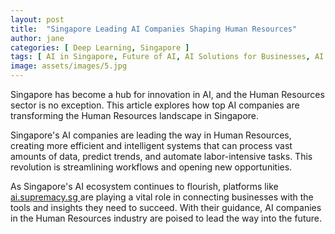 ```yaml
---
layout: post
title:  "Singapore Leading AI Companies Shaping Human Resources"
author: jane
categories: [ Deep Learning, Singapore ]
tags: [ AI in Singapore, Future of AI, AI Solutions for Businesses, AI Companies, featured ]
image: assets/images/5.jpg
---
```


Singapore has become a hub for innovation in AI, and the Human Resources sector is no exception. This article explores how top AI companies are transforming the Human Resources landscape in Singapore.

Singapore's AI companies are leading the way in Human Resources, creating more efficient and intelligent systems that can process vast amounts of data, predict trends, and automate labor-intensive tasks. This revolution is streamlining workflows and opening new opportunities.

As Singapore's AI ecosystem continues to flourish, platforms like <a href="https://ai.supremacy.sg" target="_blank"> ai.supremacy.sg </a> are playing a vital role in connecting businesses with the tools and insights they need to succeed. With their guidance, AI companies in the Human Resources industry are poised to lead the way into the future.

